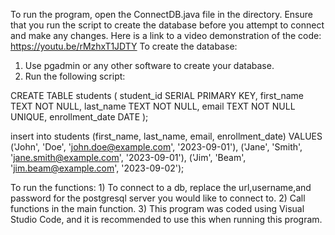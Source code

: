 To run the program, open the ConnectDB.java file in the directory.
Ensure that you run the script to create the database before you attempt to connect and make any changes.
Here is a link to a video demonstration of the code: https://youtu.be/rMzhxT1JDTY
To create the database:

1) Use pgadmin or any other software to create your database.
2) Run the following script:

CREATE TABLE students (
    student_id SERIAL PRIMARY KEY,
    first_name TEXT NOT NULL,
    last_name TEXT NOT NULL,
	email TEXT NOT NULL UNIQUE,
	enrollment_date DATE
);

insert into students (first_name, last_name, email, enrollment_date) VALUES
('John', 'Doe', 'john.doe@example.com', '2023-09-01'),
('Jane', 'Smith', 'jane.smith@example.com', '2023-09-01'),
('Jim', 'Beam', 'jim.beam@example.com', '2023-09-02');

To run the functions:
	1) To connect to a db, replace the url,username,and password for the postgresql server 
	you would like to connect to.
	2) Call functions in the main function.
	3) This program was coded using Visual Studio Code, and it is recommended to use this when running 
	this program.
